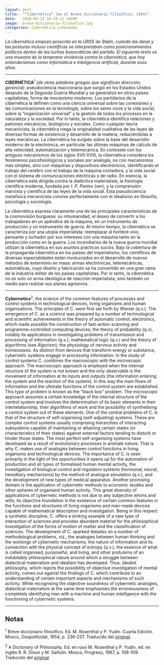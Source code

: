 ```yaml
---
layout: post
title:  "“Cibernética” (en el Breve diccionario filosófico, 1954)"
date:   2020-04-13 16:18:11 +0200
image:  breve-diccionario-filosofico.jpg
categories: Cibernética Lzhenaúka
---
```


*La cibernética empezó proscrita en la URSS de Stalin, cuando las ideas y las posturas incluso científicas se interpretaban como posicionamientos políticos dentro de las luchas burocráticas del partido. El siguiente texto es una muestra de la temprana virulencia contra la cibernética, que hoy entenderíamos como informática e inteligencia artificial, durante esos años.*

<hr class="wp-block-separator is-style-wide">

**CIBERNÉTICA**<sup>1</sup> *(de otras palabras griegas que significan dirección, gerencia)*: pseudociencia reaccionaria que surgió en los Estados Unidos después de la Segunda Guerra Mundial y se generalizó en otros países capitalistas; forma de *mecanismo* moderno. Los partidarios de la cibernética la definen como una ciencia universal sobre las conexiones y las comunicaciones en la tecnología, sobre los seres vivos y la vida social, sobre la “organización universal” y la gestión de todos los procesos en la naturaleza y la sociedad. Por lo tanto, la cibernética identifica relaciones y patrones mecánicos, biológicos y sociales. Como cualquier teoría mecanicista, la cibernética niega la originalidad cualitativa de las leyes de diversas formas de existencia y desarrollo de la materia, reduciéndolas a leyes mecánicas. La cibernética ha surgido sobre la base del desarrollo moderno de la electrónica, en particular las últimas máquinas de cálculo de alta velocidad, automatización y telemecánica. En contraste con los antiguos mecanismos de los siglos XVII-XVIII, la cibernética considera los fenómenos psicofisiológicos y sociales por analogía, no con mecanismos más simples, sino con máquinas y dispositivos electrónicos, identificando el trabajo del cerebro con el trabajo de la máquina contadora, y la vida social con el sistema de comunicaciones eléctricas y de radio. En esencia, la cibernética está dirigida contra la dialéctica materialista, la fisiología científica moderna, fundada por *I. P. Pavlov* (ver), y la comprensión marxista y científica de las leyes de la vida social. Esta pseudociencia metafísica mecanicista convive perfectamente con el idealismo en filosofía, psicología y sociología.

La cibernética expresa claramente una de las principales características de la cosmovisión burguesa: su inhumanidad, el deseo de convertir a los trabajadores en un apéndice de la máquina, en un instrumento de producción y un instrumento de guerra. Al mismo tiempo, la cibernética se caracteriza por una utopía imperialista: reemplazar al hombre vivo, pensante y luchador por sus intereses con una máquina tanto en la producción como en la guerra. Los incendiarios de la nueva guerra mundial utilizan la cibernética en sus asuntos prácticos sucios. Bajo la cobertura de la propaganda cibernética en los países del imperialismo, los científicos de diversas especialidades están involucrados en el desarrollo de nuevos métodos de exterminio en masa: armas electrónicas, telemecánicas, automáticas, cuyo diseño y fabricación se ha convertido en una gran rama de la industria militar de los países capitalistas. Por lo tanto, la cibernética no es solo un arma ideológica de reacción imperialista, sino también un medio para realizar sus planes agresivos.

<hr class="wp-block-separator is-style-wide">

**Cybernetics**<sup>2</sup>, the science of the common features of processes and control systems in technological devices, living organisms and human organisations. The principles of C. were first set forth by Wiener (q.v.). The emergence of C. as a science was prepared by a number of technological and scientific achievements in the theory of automatic control; electronics, which made possible the construction of fast-action scanning and programme-controlled computing devices; the theory of probability (q.v), notably its applications in investigating problems of transmission and processing of information (q.v.); mathematical logic (q.v.) and the theory of algorithms (see Algorism); the physiology of nervous activity and homeostasis. As distinct from devices that transform energy or substance, cybernetic systems engage in processing information. In the study of control systems C. combines the macroscopic with the microscopic approach. The macroscopic approach is employed when the internal structure of the system is not known and the only observable is the movement of information at its inputs and outputs (the information entering the system and the reaction of the system). In this way the main flows of information and the ultimate functions of the control system are established. This type of problem is known as the “black box” problem. The microscopic approach assumes a certain knowledge of the internal structure of the control system and involves the determination of its basic elements in their intertelationship, their algorithms of work and the possibility of synthetising a control system out of these elements. One of the central problems of C. is that of the structure of self-organising (self-adjusting) systems. These are complex control systems usually comprising hierarchies of interacting subsystems capable of maintaining or attaining certain states (or characteristics of their states) against external factors tending to disturb or hinder those states. The most perfect self-organising systems have developed as a result of evolutionary processes in animate nature. That is why C. makes use of analogies between control functions in living organisms and technological devices. The importance of C. is seen primarily in the light of the opportunities it opens up for the automation of production and all types of formalised human mental activity, the investigation of biological control and regulation systems (hormonal, neural, hereditary mechanisms) by the method of analogue simulation (q.v.), and the development of new types of medical apparatus. Another promising domain is the application of cybernetic methods to economic studies and other spheres of organised human activity. This great diversity of applications of cybernetic methods is not due to any subjective whims and wills; its objective foundation is the existence of certain common features in the functions and structures of living organisms and man-made devices capable of mathematical description and investigation. Being in this respect a synthetic discipline, C. offers a striking example of a new type of interaction of sciences and provides abundant material for the philosophical investigation of the forms of motion of matter and the classification of sciences. The development of C. sparked debates on a number of methodological problems, viz., the analogies between human thinking and the workings of cybernetic mechanisms, the nature of information and its connection with the physical concept of entropy (q.v.), the essence of what is called organised, purposeful, and living, and other probJems of an indubitably philosophical nature around which a struggle between dialectical materialism and idealism has developed. Thus, idealist philosophy, which rejects the possibility of objective investigation of mental activity, comes out against the findings of C. which contribute to an understanding of certain important aspects and mechanisms of such activity. While recognising the objective soundness of cybernetic analogies, dialectical materialism at the same time emphasises the erroneousness of completely identifying man with a machine and human intelligence with the functioning of cybernetic systems.

<hr class="wp-block-separator is-style-wide">

## Notas

<sup>1</sup> Breve diccionario filosófico. Ed. M. Rosenthal y P. Yudin. Cuarta Edición. Moscú, Gospolitizdat, 1954, p. 236-237. Traducido del <a href="http://ponjatija.ru/node/1485">original</a>.

<sup>2</sup> A Dictionary of Philosophy. Ed. en ruso M. Rosenthal y P. Yudin, ed. en inglés R. R. Dixon y M. Saifulin. Moscú, Progreso, 1967, p. 108-109. Traducido del <a href="https://archive.org/details/dictionaryphilosophy1967/">original</a>.